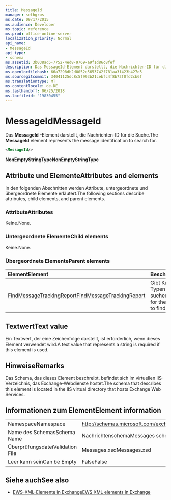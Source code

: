 ```yaml
---
title: MessageId
manager: sethgros
ms.date: 09/17/2015
ms.audience: Developer
ms.topic: reference
ms.prod: office-online-server
localization_priority: Normal
api_name:
- MessageId
api_type:
- schema
ms.assetid: 3b038ad5-7752-4ed8-9769-a9f1d86c8fef
description: Das MessageId-Element darstellt, die Nachrichten-ID für die Suche.
ms.openlocfilehash: 66a7298db2d0052e5653742f781aa3f423b427d5
ms.sourcegitcommit: 34041125dc8c5f993b21cebfc4f8b72f0fd2cb6f
ms.translationtype: MT
ms.contentlocale: de-DE
ms.lasthandoff: 06/25/2018
ms.locfileid: "19830455"
---
```

# <a name="messageid"></a><span data-ttu-id="9982f-103">MessageId</span><span class="sxs-lookup"><span data-stu-id="9982f-103">MessageId</span></span>

<span data-ttu-id="9982f-104">Das **MessageId** -Element darstellt, die Nachrichten-ID für die Suche.</span><span class="sxs-lookup"><span data-stu-id="9982f-104">The **MessageId** element represents the message identification to search for.</span></span> 
  
```XML
<MessageId/>
```

 <span data-ttu-id="9982f-105">**NonEmptyStringType**</span><span class="sxs-lookup"><span data-stu-id="9982f-105">**NonEmptyStringType**</span></span>
## <a name="attributes-and-elements"></a><span data-ttu-id="9982f-106">Attribute und Elemente</span><span class="sxs-lookup"><span data-stu-id="9982f-106">Attributes and elements</span></span>

<span data-ttu-id="9982f-107">In den folgenden Abschnitten werden Attribute, untergeordnete und übergeordnete Elemente erläutert.</span><span class="sxs-lookup"><span data-stu-id="9982f-107">The following sections describe attributes, child elements, and parent elements.</span></span>
  
### <a name="attributes"></a><span data-ttu-id="9982f-108">Attribute</span><span class="sxs-lookup"><span data-stu-id="9982f-108">Attributes</span></span>

<span data-ttu-id="9982f-109">Keine.</span><span class="sxs-lookup"><span data-stu-id="9982f-109">None.</span></span>
  
### <a name="child-elements"></a><span data-ttu-id="9982f-110">Untergeordnete Elemente</span><span class="sxs-lookup"><span data-stu-id="9982f-110">Child elements</span></span>

<span data-ttu-id="9982f-111">Keine.</span><span class="sxs-lookup"><span data-stu-id="9982f-111">None.</span></span>
  
### <a name="parent-elements"></a><span data-ttu-id="9982f-112">Übergeordnete Elemente</span><span class="sxs-lookup"><span data-stu-id="9982f-112">Parent elements</span></span>

|<span data-ttu-id="9982f-113">**Element**</span><span class="sxs-lookup"><span data-stu-id="9982f-113">**Element**</span></span>|<span data-ttu-id="9982f-114">**Beschreibung**</span><span class="sxs-lookup"><span data-stu-id="9982f-114">**Description**</span></span>|
|:-----|:-----|
|[<span data-ttu-id="9982f-115">FindMessageTrackingReport</span><span class="sxs-lookup"><span data-stu-id="9982f-115">FindMessageTrackingReport</span></span>](findmessagetrackingreport.md) <br/> |<span data-ttu-id="9982f-116">Gibt Kriterien für die Typen von Nachrichten suchen.</span><span class="sxs-lookup"><span data-stu-id="9982f-116">Specifies criteria for the types of messages to find.</span></span>  <br/> |
   
## <a name="text-value"></a><span data-ttu-id="9982f-117">Textwert</span><span class="sxs-lookup"><span data-stu-id="9982f-117">Text value</span></span>

<span data-ttu-id="9982f-118">Ein Textwert, der eine Zeichenfolge darstellt, ist erforderlich, wenn dieses Element verwendet wird.</span><span class="sxs-lookup"><span data-stu-id="9982f-118">A text value that represents a string is required if this element is used.</span></span>
  
## <a name="remarks"></a><span data-ttu-id="9982f-119">Hinweise</span><span class="sxs-lookup"><span data-stu-id="9982f-119">Remarks</span></span>

<span data-ttu-id="9982f-120">Das Schema, das dieses Element beschreibt, befindet sich im virtuellen IIS-Verzeichnis, das Exchange-Webdienste hostet.</span><span class="sxs-lookup"><span data-stu-id="9982f-120">The schema that describes this element is located in the IIS virtual directory that hosts Exchange Web Services.</span></span>
  
## <a name="element-information"></a><span data-ttu-id="9982f-121">Informationen zum Element</span><span class="sxs-lookup"><span data-stu-id="9982f-121">Element information</span></span>

|||
|:-----|:-----|
|<span data-ttu-id="9982f-122">Namespace</span><span class="sxs-lookup"><span data-stu-id="9982f-122">Namespace</span></span>  <br/> |http://schemas.microsoft.com/exchange/services/2006/messages  <br/> |
|<span data-ttu-id="9982f-123">Name des Schemas</span><span class="sxs-lookup"><span data-stu-id="9982f-123">Schema Name</span></span>  <br/> |<span data-ttu-id="9982f-124">Nachrichtenschema</span><span class="sxs-lookup"><span data-stu-id="9982f-124">Messages schema</span></span>  <br/> |
|<span data-ttu-id="9982f-125">Überprüfungsdatei</span><span class="sxs-lookup"><span data-stu-id="9982f-125">Validation File</span></span>  <br/> |<span data-ttu-id="9982f-126">Messages.xsd</span><span class="sxs-lookup"><span data-stu-id="9982f-126">Messages.xsd</span></span>  <br/> |
|<span data-ttu-id="9982f-127">Leer kann sein</span><span class="sxs-lookup"><span data-stu-id="9982f-127">Can be Empty</span></span>  <br/> |<span data-ttu-id="9982f-128">False</span><span class="sxs-lookup"><span data-stu-id="9982f-128">False</span></span>  <br/> |
   
## <a name="see-also"></a><span data-ttu-id="9982f-129">Siehe auch</span><span class="sxs-lookup"><span data-stu-id="9982f-129">See also</span></span>



- [<span data-ttu-id="9982f-130">EWS-XML-Elemente in Exchange</span><span class="sxs-lookup"><span data-stu-id="9982f-130">EWS XML elements in Exchange</span></span>](ews-xml-elements-in-exchange.md)

